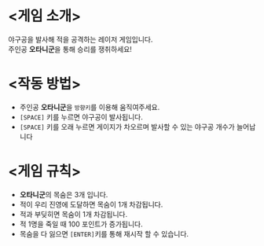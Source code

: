 # <게임 소개>

야구공을 발사해 적을 공격하는 레이저 게임입니다.<br>
주인공 **오타니군**을 통해 승리를 쟁취하세요!



# <작동 방법>
* 주인공 **오타니군**을 `방향키`를 이용해 움직여주세요.<br>
* `[SPACE]` 키를 누르면 야구공이 발사됩니다.
* `[SPACE]` 키를 오래 누르면 게이지가 차오르며 발사할 수 있는 야구공 개수가 늘어납니다



# <게임 규칙>
* **오타니군**의 목숨은 3개 입니다.
* 적이 우리 진영에 도달하면 목숨이 1개 차감됩니다.
* 적과 부딪히면 목숨이 1개 차감됩니다.
* 적 1명을 죽일 때 100 포인트가 증가됩니다.
* 목숨을 다 잃으면 `[ENTER]`키를 통해 재시작 할 수 있습니다.
